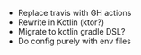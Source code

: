- Replace travis with GH actions
- Rewrite in Kotlin (ktor?)
- Migrate to kotlin gradle DSL?
- Do config purely with env files
